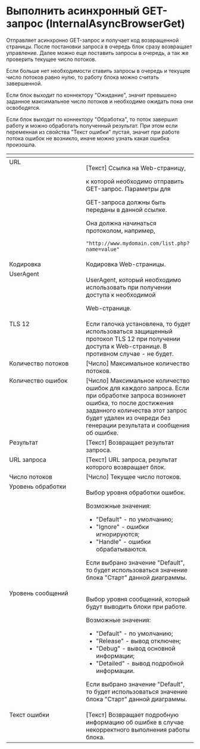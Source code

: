 # Выполнить асинхронный GET-запрос (InternalAsyncBrowserGet)

Отправляет асинхронно GET-запрос и получает код возвращенной страницы. После постановки запроса в очередь блок сразу возвращает управление. Далее можно еще поставить запросы в очередь, а так же проверить текущее число потоков.&#x20;

Если больше нет необходимости ставить запросы в очередь и текущее число потоков равно нулю, то работу блока можно считать завершенной.&#x20;

Если блок выходит по коннектору "Ожидание", значит превышено заданное максимальное число потоков и необходимо ожидать пока они освободятся.&#x20;

Если блок выходит по коннектору "Обработка", то поток завершил работу и можно обработать полученный результат. При этом если переменная из свойства "Текст ошибки" пустая, значит при работе потока ошибок не возникло, иначе можно узнать какая ошибка произошла.

<table data-header-hidden><thead><tr><th width="204.16668701171875" valign="top"></th><th width="282.166748046875" valign="top"></th></tr></thead><tbody><tr><td valign="top">URL</td><td valign="top"><p>[Текст] Ссылка на Web-страницу, </p><p>к которой необходимо отправить GET-запрос. Параметры для </p><p>GET-запроса должны быть переданы в данной ссылке. </p><p></p><p>Она должна начинаться протоколом, например, </p><p><code>"http://www.mydomain.com/list.php?name=value"</code></p></td></tr><tr><td valign="top">Кодировка</td><td valign="top">Кодировка Web-страницы.</td></tr><tr><td valign="top">UserAgent</td><td valign="top"><p>UserAgent, который необходимо использовать при получении доступа к необходимой </p><p>Web-странице.</p></td></tr><tr><td valign="top">TLS 12</td><td valign="top">Если галочка установлена, то будет использоваться защищенный протокол TLS 12 при получении доступа к Web-странице. В противном случае - не будет.</td></tr><tr><td valign="top">Количество потоков</td><td valign="top">[Число] Максимальное количество потоков.</td></tr><tr><td valign="top">Количество ошибок</td><td valign="top">[Число] Максимальное количество ошибок для каждого запроса. Если при обработке запроса возникнет ошибка, то после достижения заданного количества этот запрос будет удален из очереди без генерации результата и сообщения об ошибке.</td></tr><tr><td valign="top">Результат</td><td valign="top">[Текст] Возвращает результат запроса.</td></tr><tr><td valign="top">URL запроса</td><td valign="top">[Текст] URL запроса, результат которого возвращает блок.</td></tr><tr><td valign="top">Число потоков</td><td valign="top">[Число] Текущее число потоков.</td></tr><tr><td valign="top">Уровень обработки</td><td valign="top"><p>Выбор уровня обработки ошибок. </p><p>Возможные значения: </p><ul><li>"Default" - по умолчанию; </li><li>"Ignore" - ошибки игнорируются; </li><li>"Handle" - ошибки обрабатываются. </li></ul><p>Если выбрано значение "Default", то будет использоваться значение блока "Старт" данной диаграммы.</p></td></tr><tr><td valign="top">Уровень сообщений</td><td valign="top"><p>Выбор уровня сообщений, который будут выводить блоки при работе. </p><p>Возможные значения: </p><ul><li>"Default" - по умолчанию; </li><li>"Release" - вывод отключен; </li><li>"Debug" - вывод основной информации; </li><li>"Detailed" - вывод подробной информации. </li></ul><p>Если выбрано значение "Default", то будет использоваться значение блока "Старт" данной диаграммы.</p></td></tr><tr><td valign="top">Текст ошибки</td><td valign="top">[Текст] Возвращает подробную информацию об ошибке в случае некорректного выполнения работы блока.</td></tr></tbody></table>
